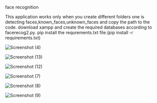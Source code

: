 face recognition

 This application  works only when you create different folders one is detecting faces,known_faces,unknown_faces  and copy the path to the code.
 download xampp and create the required databases according to facerecog2.py.
 pip install the requrements.txt file.(pip install -r requirements.txt)
 
 ![Screenshot (4)](https://github.com/user-attachments/assets/3a24c17c-53a9-4c52-8681-f3fc42ca0ad2)

 ![Screenshot (13)](https://github.com/user-attachments/assets/985eca60-6ab9-4bc3-9b4f-781678b2a526)

 ![Screenshot (12)](https://github.com/user-attachments/assets/9631ea9e-93f5-4aca-91b0-1ebefd7ed3d4)

![Screenshot (7)](https://github.com/user-attachments/assets/446adbf3-f44a-4720-8ca4-cdf812977d77)

![Screenshot (8)](https://github.com/user-attachments/assets/a9799f2a-70c3-485d-9a94-23704728ba5d)

![Screenshot (9)](https://github.com/user-attachments/assets/e155f223-48fe-44a7-9b78-2b293eeb5087)



